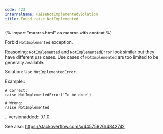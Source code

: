 ```yaml
---
code: 423
internalName: RaiseNotImplementedViolation
title: Found raise NotImplemented
---
```


{% import "macros.html" as macros with context %}

Forbid `NotImplemented` exception.

Reasoning: `NotImplemented` and `NotImplementedError` look similar but
they have different use cases. Use cases of `NotImplemented` are too
limited to be generally available.

Solution: Use `NotImplementedError`.

Example::

    # Correct:
    raise NotImplementedError('To be done')
    
    # Wrong:
    raise NotImplemented

.. versionadded:: 0.1.0

See also: https://stackoverflow.com/a/44575926/4842742